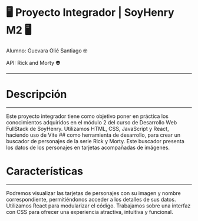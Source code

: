 # 🖥️ **Proyecto Integrador | SoyHenry M2** 🖥️

Alumno: Guevara Olié Santiago 🤓

API: Rick and Morty 👽 

---
# Descripción
---
Este proyecto integrador tiene como objetivo poner en práctica los conocimientos adquiridos en el módulo 2 del curso de Desarrollo Web FullStack de SoyHenry. Utilizamos HTML, CSS, JavaScript y React, haciendo uso de Vite   ## como herramienta de desarrollo, para crear un buscador de personajes de la serie Rick y Morty. Este buscador presenta los datos de los personajes en tarjetas acompañadas de imágenes.
# Características
---
Podremos visualizar las tarjetas de personajes con su imagen y nombre correspondiente, permitiéndonos acceder a los detalles de sus datos.
Utilizamos React para modularizar el código.
Trabajamos sobre una interfaz con CSS para ofrecer una experiencia atractiva, intuitiva y funcional.

